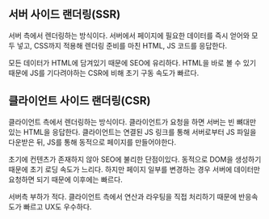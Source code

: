 ## 서버 사이드 랜더링(SSR)
서버 측에서 렌더링하는 방식이다. 서버에서 페이지에 필요한 데이터를 즉시 얻어와 모두 넣고, CSS까지 적용해 렌더링 준비를 마친 HTML, JS 코드를 응답한다.

모든 데이터가 HTML에 담겨있기 때문에 SEO에 유리하다. HTML을 바로 볼 수 있기 때문에 JS를 기다려야하는 CSR에 비해 초기 구동 속도가 빠르다.

## 클라이언트 사이드 랜더링(CSR)
클라이언트 측에서 렌더링하는 방식이다. 클라이언트가 요청을 하면 서버는 빈 뼈대만 있는 HTML을 응답한다. 클라이언트는 연결된 JS 링크를 통해 서버로부터 JS 파일을 다운받은 뒤, JS를 통해 동적으로 페이지를 만들어야한다.

초기에 컨텐츠가 존재하지 않아 SEO에 불리한 단점이있다. 동적으로 DOM을 생성하기 때문에 초기 로딩 속도가 느리다. 하지만 페이지 일부를 변경하는 경우 서버에 데이터만 요청하면 되기 때문에 이후에는 빠르다.

서버측 부하가 적다. 클라이언트 측에서 연산과 라우팅을 직접 처리하기 때문에 반응속도가 빠르고 UX도 우수하다.
